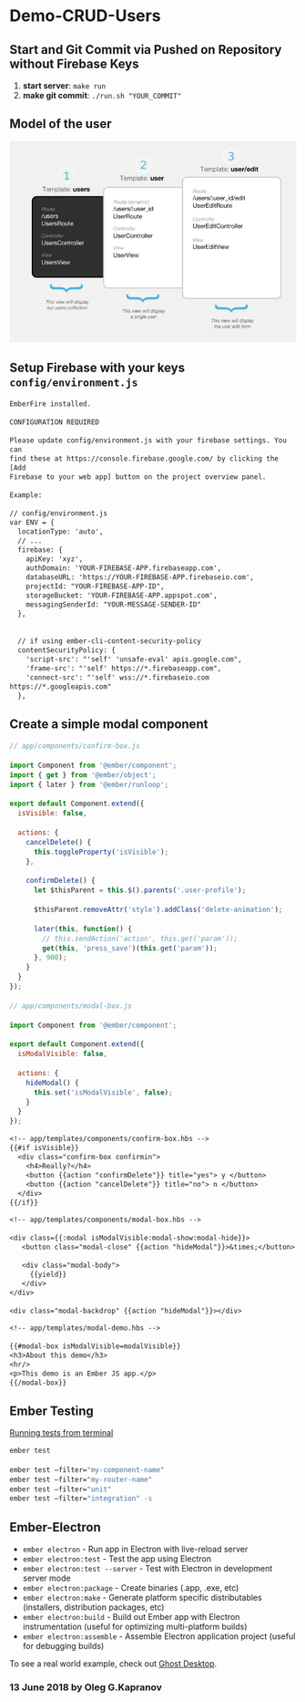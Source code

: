# Demo-CRUD-Users

## Start and Git Commit via Pushed on Repository without Firebase Keys

1. **start server**: `make run`
2. **make git commit**: `./run.sh "YOUR_COMMIT"`

## Model of the user

![schema](/schema.png "schema project")

## Setup Firebase with your keys `config/environment.js`

```
EmberFire installed.

CONFIGURATION REQUIRED

Please update config/environment.js with your firebase settings. You can
find these at https://console.firebase.google.com/ by clicking the [Add
Firebase to your web app] button on the project overview panel.

Example:

// config/environment.js
var ENV = {
  locationType: 'auto',
  // ...
  firebase: {
    apiKey: 'xyz',
    authDomain: 'YOUR-FIREBASE-APP.firebaseapp.com',
    databaseURL: 'https://YOUR-FIREBASE-APP.firebaseio.com',
    projectId: "YOUR-FIREBASE-APP-ID",
    storageBucket: 'YOUR-FIREBASE-APP.appspot.com',
    messagingSenderId: "YOUR-MESSAGE-SENDER-ID"
  },


  // if using ember-cli-content-security-policy
  contentSecurityPolicy: {
    'script-src': "'self' 'unsafe-eval' apis.google.com",
    'frame-src': "'self' https://*.firebaseapp.com",
    'connect-src': "'self' wss://*.firebaseio.com
https://*.googleapis.com"
  },
```

## Create a simple modal component

```js
// app/components/confirm-box.js

import Component from '@ember/component';
import { get } from '@ember/object';
import { later } from '@ember/runloop';

export default Component.extend({
  isVisible: false,

  actions: {
    cancelDelete() {
      this.toggleProperty('isVisible');
    },

    confirmDelete() {
      let $thisParent = this.$().parents('.user-profile');

      $thisParent.removeAttr('style').addClass('delete-animation');

      later(this, function() {
        // this.sendAction('action', this.get('param'));
        get(this, 'press_save')(this.get('param'));
      }, 900);
    }
  }
});

// app/components/modal-box.js

import Component from '@ember/component';

export default Component.extend({
  isModalVisible: false,

  actions: {
    hideModal() {
      this.set('isModalVisible', false);
    }
  }
});
```

```
<!-- app/templates/components/confirm-box.hbs -->
{{#if isVisible}}
  <div class="confirm-box confirmin">
    <h4>Really?</h4>
    <button {{action "confirmDelete"}} title="yes"> y </button>
    <button {{action "cancelDelete"}} title="no"> n </button>
  </div>
{{/if}}
```

```
<!-- app/templates/components/modal-box.hbs -->

<div class={{:modal isModalVisible:modal-show:modal-hide}}>
   <button class="modal-close" {{action "hideModal"}}>&times;</button>

   <div class="modal-body">
     {{yield}}
   </div>
</div>

<div class="modal-backdrop" {{action "hideModal"}}></div>
```

```
<!-- app/templates/modal-demo.hbs -->

{{#modal-box isModalVisible=modalVisible}}
<h3>About this demo</h3>
<hr/>
<p>This demo is an Ember JS app.</p>
{{/modal-box}}
```

## Ember Testing

[Running tests from terminal][1]

```sh
ember test

ember test –filter="my-component-name"
ember test –filter="my-router-name"
ember test –filter="unit"
ember test –filter="integration" -s
```

## Ember-Electron

* `ember electron` - Run app in Electron with live-reload server
* `ember electron:test` - Test the app using Electron
* `ember electron:test --server` - Test with Electron in development server mode
* `ember electron:package` - Create binaries (.app, .exe, etc)
* `ember electron:make` - Generate platform specific distributables (installers, distribution packages, etc)
* `ember electron:build` - Build out Ember app with Electron instrumentation (useful for optimizing multi-platform builds)
* `ember electron:assemble` - Assemble Electron application project (useful for debugging builds)

To see a real world example, check out [Ghost Desktop](https://github.com/tryghost/Ghost-Desktop).

### 13 June 2018 by Oleg G.Kapranov

[1]:  http://voidcanvas.com/ember-testing/
[2]:  https://github.com/poteto/ember-changeset-validations
[3]:  https://github.com/simplabs/ember-simple-auth
[4]:  https://github.com/jpadilla/ember-simple-auth-token
[5]:  http://ember-engines.com/
[6]:  https://gist.github.com/devotox/240c36aa1cb51e63fa2b8917582d2e3f
[7]:  https://github.com/dgeb/ember-engines-demo
[8]:  https://github.com/dgeb/ember-blog-engine
[9]:  https://medium.com/@ynotdraw/ember-engines-tips-after-nine-months-c128d6ea525a
[10]: https://github.com/piceaTech/ember-rapid-forms
[11]: http://piceatech.github.io/ember-rapid-forms
[12]: https://github.com/yapplabs/ember-radio-button
[13]: https://github.com/yapplabs/ember-radio-button/tree/master/tests/dummy/app/components
[14]: https://github.com/patience-tema-baron/ember-keyboard
[15]: https://github.com/jamesarosen/ember-i18n
[16]: https://github.com/scoutforpets/ember-fullcalendar
[17]: http://ember-concurrency.com/docs/introduction/
[18]: https://github.com/201-created/ember-cli-fake-server
[19]: https://github.com/ember-app-scheduler/ember-app-scheduler
[20]: https://github.com/san650/ember-web-app
[21]: https://san650.github.io/ember-web-app/latest/
[22]: https://github.com/trentmwillis/ember-exam
[23]: https://medium.com/@sekharp/building-a-notes-app-in-ember-and-electron-73dad6d6dcc0
[24]: https://github.com/sekharp/bartleby
[25]: https://github.com/201-created/emberconf-schedule-2018

[50]: https://github.com/HospitalRun/hospitalrun-frontend
[51]: https://github.com/HospitalRun/hospitalrun-frontend/archive/1.0.0-beta.tar.gz
[52]: https://github.com/TryGhost/Ghost-Desktop
[53]: https://github.com/discourse/discourse/tree/master/app/assets/javascripts
